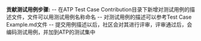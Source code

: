 **贡献测试用例步骤:** 
-- 在ATP Test Case Contribution目录下新增对测试用例的描述文件，文件可以用测试用例名称命名
-- 对测试用例的描述可以参考Test Case Example.md文件
-- 提交用例描述以后，社区会对其进行评审，评审通过后，会编码测试用例，并加到ATP的测试集中